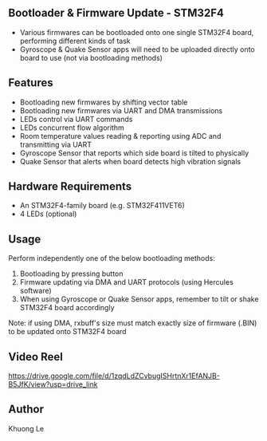 ## Bootloader & Firmware Update - STM32F4

- Various firmwares can be bootloaded onto one single STM32F4 board, performing different kinds of task
- Gyroscope & Quake Sensor apps will need to be uploaded directly onto board to use (not via bootloading methods)


## Features

- Bootloading new firmwares by shifting vector table
- Bootloading new firmwares via UART and DMA transmissions
- LEDs control via UART commands
- LEDs concurrent flow algorithm
- Room temperature values reading & reporting using ADC and transmitting via UART
- Gyroscope Sensor that reports which side board is tilted to physically
- Quake Sensor that alerts when board detects high vibration signals


## Hardware Requirements

- An STM32F4-family board (e.g. STM32F411VET6)
- 4 LEDs (optional)


## Usage

Perform independently one of the below bootloading methods:
1. Bootloading by pressing button
2. Firmware updating via DMA and UART protocols (using Hercules software)
3. When using Gyroscope or Quake Sensor apps, remember to tilt or shake STM32F4 board accordingly

Note: if using DMA, rxbuff's size must match exactly size of firmware (.BIN) to be updated onto STM32F4 board


## Video Reel

https://drive.google.com/file/d/1zqdLdZCvbugISHrtnXr1EfANJB-B5JfK/view?usp=drive_link


## Author

Khuong Le